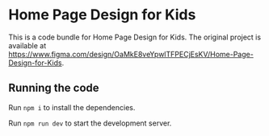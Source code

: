 
  # Home Page Design for Kids

  This is a code bundle for Home Page Design for Kids. The original project is available at https://www.figma.com/design/OaMkE8veYpwlTFPECjEsKV/Home-Page-Design-for-Kids.

  ## Running the code

  Run `npm i` to install the dependencies.

  Run `npm run dev` to start the development server.
  